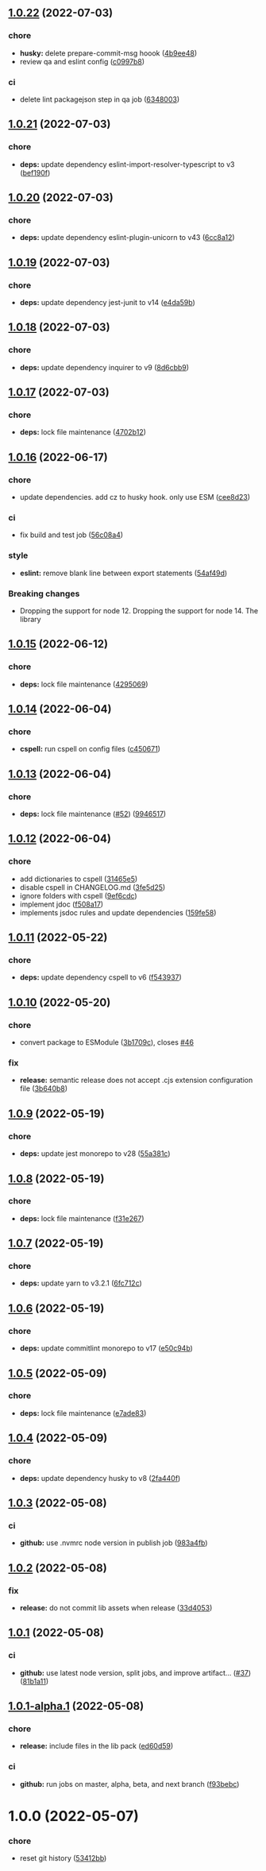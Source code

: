## [1.0.22](https://github.com/blephy/simple-rxstate/compare/v1.0.21...v1.0.22) (2022-07-03)


### chore

* **husky:** delete prepare-commit-msg hoook ([4b9ee48](https://github.com/blephy/simple-rxstate/commit/4b9ee489af9395ff3b874088267c252634c06c12))
* review qa and eslint config ([c0997b8](https://github.com/blephy/simple-rxstate/commit/c0997b8a387fa9efcf7d5e84b8784dbe310ef41f))


### ci

* delete lint packagejson step in qa job ([6348003](https://github.com/blephy/simple-rxstate/commit/634800341ed1f99f8df7489b36037e5c081a752e))

## [1.0.21](https://github.com/blephy/simple-rxstate/compare/v1.0.20...v1.0.21) (2022-07-03)


### chore

* **deps:** update dependency eslint-import-resolver-typescript to v3 ([bef190f](https://github.com/blephy/simple-rxstate/commit/bef190fcfad644a8cba1b95a72fd41ae0e95da80))

## [1.0.20](https://github.com/blephy/simple-rxstate/compare/v1.0.19...v1.0.20) (2022-07-03)


### chore

* **deps:** update dependency eslint-plugin-unicorn to v43 ([6cc8a12](https://github.com/blephy/simple-rxstate/commit/6cc8a12bfd17e3ee3553ff291f2de35daf07cf14))

## [1.0.19](https://github.com/blephy/simple-rxstate/compare/v1.0.18...v1.0.19) (2022-07-03)


### chore

* **deps:** update dependency jest-junit to v14 ([e4da59b](https://github.com/blephy/simple-rxstate/commit/e4da59bb959f517effe510276ec881f2aace5080))

## [1.0.18](https://github.com/blephy/simple-rxstate/compare/v1.0.17...v1.0.18) (2022-07-03)


### chore

* **deps:** update dependency inquirer to v9 ([8d6cbb9](https://github.com/blephy/simple-rxstate/commit/8d6cbb9239edccf8dedb92e48ab7f2e4250e1bec))

## [1.0.17](https://github.com/blephy/simple-rxstate/compare/v1.0.16...v1.0.17) (2022-07-03)


### chore

* **deps:** lock file maintenance ([4702b12](https://github.com/blephy/simple-rxstate/commit/4702b12fabd67ba43ba44cc7fd07433d13c26323))

## [1.0.16](https://github.com/blephy/simple-rxstate/compare/v1.0.15...v1.0.16) (2022-06-17)


### chore

* update dependencies. add cz to husky hook. only use ESM ([cee8d23](https://github.com/blephy/simple-rxstate/commit/cee8d232fb5e442e3ac69f4747000d05ef74b683))


### ci

* fix build and test job ([56c08a4](https://github.com/blephy/simple-rxstate/commit/56c08a4865c42eef80ca1ffc329942e5d0fd44b7))


### style

* **eslint:** remove blank line between export statements ([54af49d](https://github.com/blephy/simple-rxstate/commit/54af49d2043ecace311a71fc5f37b83191d21d4d))


### Breaking changes

* Dropping the support for node 12. Dropping the support for node 14. The library

## [1.0.15](https://github.com/blephy/simple-rxstate/compare/v1.0.14...v1.0.15) (2022-06-12)


### chore

* **deps:** lock file maintenance ([4295069](https://github.com/blephy/simple-rxstate/commit/429506929b5288f9ece4058c7b5f040ce393c18b))

## [1.0.14](https://github.com/blephy/simple-rxstate/compare/v1.0.13...v1.0.14) (2022-06-04)


### chore

* **cspell:** run cspell on config files ([c450671](https://github.com/blephy/simple-rxstate/commit/c450671c8e34ba4ac4b9af1a6bc5931f07a0c705))

## [1.0.13](https://github.com/blephy/simple-rxstate/compare/v1.0.12...v1.0.13) (2022-06-04)


### chore

* **deps:** lock file maintenance ([#52](https://github.com/blephy/simple-rxstate/issues/52)) ([9946517](https://github.com/blephy/simple-rxstate/commit/99465175d1088ca827abdb9ebe3abd8a998560ed))

## [1.0.12](https://github.com/blephy/simple-rxstate/compare/v1.0.11...v1.0.12) (2022-06-04)


### chore

* add dictionaries to cspell ([31465e5](https://github.com/blephy/simple-rxstate/commit/31465e56e3cc746480218b2659c1a8be5b0a465f))
* disable cspell in CHANGELOG.md ([3fe5d25](https://github.com/blephy/simple-rxstate/commit/3fe5d2512641fbf927beebd85f3f7085db606a24))
* ignore folders with cspell ([9ef6cdc](https://github.com/blephy/simple-rxstate/commit/9ef6cdc40c185392bca174adebbbb26760165a61))
* implement jdoc ([f508a17](https://github.com/blephy/simple-rxstate/commit/f508a17e8d3af0de6fd759b8d1eb5617de84e3da))
* implements jsdoc rules and update dependencies ([159fe58](https://github.com/blephy/simple-rxstate/commit/159fe58b26b65e3d99825c0d46021a5d651fd207))

## [1.0.11](https://github.com/blephy/simple-rxstate/compare/v1.0.10...v1.0.11) (2022-05-22)


### chore

* **deps:** update dependency cspell to v6 ([f543937](https://github.com/blephy/simple-rxstate/commit/f543937711c38f3773928aa0f4f48d53859e3c5d))

## [1.0.10](https://github.com/blephy/simple-rxstate/compare/v1.0.9...v1.0.10) (2022-05-20)


### chore

* convert package to ESModule ([3b1709c](https://github.com/blephy/simple-rxstate/commit/3b1709ccc04026def824231ea86bd90da828d2ae)), closes [#46](https://github.com/blephy/simple-rxstate/issues/46)


### fix

* **release:** semantic release does not accept .cjs extension configuration file ([3b640b8](https://github.com/blephy/simple-rxstate/commit/3b640b88de35460b12cdb8fa266814e01316596d))

## [1.0.9](https://github.com/blephy/simple-rxstate/compare/v1.0.8...v1.0.9) (2022-05-19)


### chore

* **deps:** update jest monorepo to v28 ([55a381c](https://github.com/blephy/simple-rxstate/commit/55a381c9aef6fe8dc698323bfbfa5467fc09145c))

## [1.0.8](https://github.com/blephy/simple-rxstate/compare/v1.0.7...v1.0.8) (2022-05-19)


### chore

* **deps:** lock file maintenance ([f31e267](https://github.com/blephy/simple-rxstate/commit/f31e267fcd2e1aaa66fb129fb0837268a5c34bd0))

## [1.0.7](https://github.com/blephy/simple-rxstate/compare/v1.0.6...v1.0.7) (2022-05-19)


### chore

* **deps:** update yarn to v3.2.1 ([6fc712c](https://github.com/blephy/simple-rxstate/commit/6fc712c8f7d6369ac424aef92af4107991ac34c0))

## [1.0.6](https://github.com/blephy/simple-rxstate/compare/v1.0.5...v1.0.6) (2022-05-19)


### chore

* **deps:** update commitlint monorepo to v17 ([e50c94b](https://github.com/blephy/simple-rxstate/commit/e50c94bdae0e385afe82ba79e3be4b1f40e33c4f))

## [1.0.5](https://github.com/blephy/simple-rxstate/compare/v1.0.4...v1.0.5) (2022-05-09)


### chore

* **deps:** lock file maintenance ([e7ade83](https://github.com/blephy/simple-rxstate/commit/e7ade83f25f0b5f392c3dc56c03761e8d6a6d9e6))

## [1.0.4](https://github.com/blephy/simple-rxstate/compare/v1.0.3...v1.0.4) (2022-05-09)


### chore

* **deps:** update dependency husky to v8 ([2fa440f](https://github.com/blephy/simple-rxstate/commit/2fa440f5896db781c4670d611c27fe75fe865fe0))

## [1.0.3](https://github.com/blephy/simple-rxstate/compare/v1.0.2...v1.0.3) (2022-05-08)


### ci

* **github:** use .nvmrc node version in publish job ([983a4fb](https://github.com/blephy/simple-rxstate/commit/983a4fbac872632260e40b24e48efbdcec58b1ab))

## [1.0.2](https://github.com/blephy/simple-rxstate/compare/v1.0.1...v1.0.2) (2022-05-08)


### fix

* **release:** do not commit lib assets when release ([33d4053](https://github.com/blephy/simple-rxstate/commit/33d40539eb2cfb26158d7a4deb370a919dea82a7))

## [1.0.1](https://github.com/blephy/simple-rxstate/compare/v1.0.0...v1.0.1) (2022-05-08)


### ci

* **github:** use latest node version, split jobs, and improve artifact… ([#37](https://github.com/blephy/simple-rxstate/issues/37)) ([81b1a11](https://github.com/blephy/simple-rxstate/commit/81b1a113c2e1d8c3c182120d707aa664cee37b3a))

## [1.0.1-alpha.1](https://github.com/blephy/simple-rxstate/compare/v1.0.0...v1.0.1-alpha.1) (2022-05-08)


### chore

* **release:** include files in the lib pack ([ed60d59](https://github.com/blephy/simple-rxstate/commit/ed60d5955b5c05b34de41f86e8aafbfccb172077))


### ci

* **github:** run jobs on master, alpha, beta, and next branch ([f93bebc](https://github.com/blephy/simple-rxstate/commit/f93bebc0555d163e12f9ecf404dc5beabd350ade))

# 1.0.0 (2022-05-07)


### chore

* reset git history ([53412bb](https://github.com/blephy/simple-rxstate/commit/53412bbb713c8e38f4d9a6d291231d6000e4f3c8))
